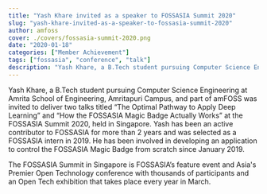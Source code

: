 ```yaml
---
title: "Yash Khare invited as a speaker to FOSSASIA Summit 2020"
slug: "yash-khare-invited-as-a-speaker-to-fossasia-summit-2020"
author: amfoss
cover: ./covers/fossasia-summit-2020.png
date: "2020-01-18"
categories: ["Member Achievement"]
tags: ["fossasia", "conference", "talk"]
description: "Yash Khare, a B.Tech student pursuing Computer Science Engineering at Amrita School of Engineering, Amritapuri Campus, and part of amFOSS was invited to deliver two talks titled \"The Optimal Pathway to Apply Deep Learning\" and \"How the FOSSASIA Magic Badge Actually Works\" at the FOSSASIA Summit 2020, held in Singapore."
---
```


Yash Khare, a B.Tech student pursuing Computer Science Engineering at Amrita School of Engineering, Amritapuri Campus, and part of amFOSS was invited to deliver two talks titled “The Optimal Pathway to Apply Deep Learning” and “How the FOSSASIA Magic Badge Actually Works” at the FOSSASIA Summit 2020, held in Singapore. Yash has been an active contributor to FOSSASIA for more than 2 years and was selected as a FOSSASIA intern in 2019. He has been involved in developing an application to control the FOSSASIA Magic Badge from scratch since January 2019.

The FOSSASIA Summit in Singapore is FOSSASIA’s feature event and Asia's Premier Open Technology conference with thousands of participants and an Open Tech exhibition that takes place every year in March.
